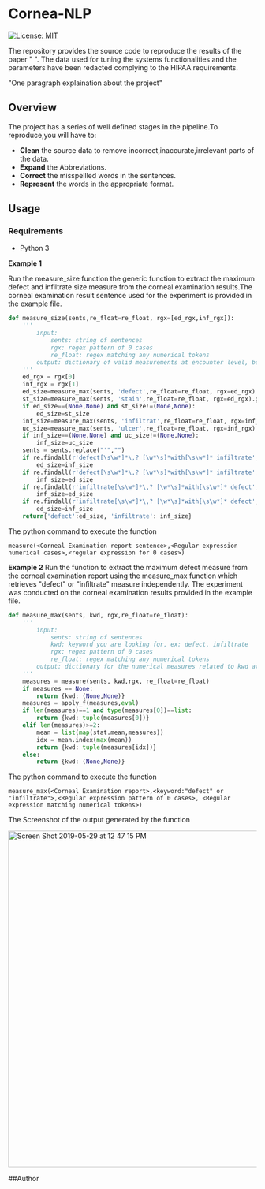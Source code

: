 # Cornea-NLP

[![License: MIT](https://img.shields.io/badge/License-MIT-yellow.svg)](https://opensource.org/licenses/MIT)

The repository provides the source code to reproduce the results of the paper " ". The data used for tuning the systems functionalities and the parameters have been redacted complying to the HIPAA requirements.

"One paragraph explaination about the project"

## Overview

The project has a series of well defined stages in the pipeline.To reproduce,you will have to:

* **Clean** the source data to remove incorrect,inaccurate,irrelevant parts of the data.
* **Expand** the Abbreviations.
* **Correct** the misspellled words in the sentences.
* **Represent** the words in the appropriate format.


## Usage 

### Requirements
* Python 3

**Example 1**

Run the measure_size function the generic function to extract the maximum defect and infiltrate size measure from the corneal examination results.The corneal examination result sentence used for the experiment is provided in the example file.
``` python
def measure_size(sents,re_float=re_float, rgx=[ed_rgx,inf_rgx]):
    '''
        input:
            sents: string of sentences
            rgx: regex pattern of 0 cases
            re_float: regex matching any numerical tokens
        output: dictionary of valid measurements at encounter level, both defect and infiltrate
    '''
    ed_rgx = rgx[0]
    inf_rgx = rgx[1]
    ed_size=measure_max(sents, 'defect',re_float=re_float, rgx=ed_rgx).get('defect')
    st_size=measure_max(sents, 'stain',re_float=re_float, rgx=ed_rgx).get('stain')
    if ed_size==(None,None) and st_size!=(None,None):
        ed_size=st_size
    inf_size=measure_max(sents, 'infiltrat',re_float=re_float, rgx=inf_rgx).get('infiltrat')
    uc_size=measure_max(sents, 'ulcer',re_float=re_float, rgx=inf_rgx).get('ulcer')
    if inf_size==(None,None) and uc_size!=(None,None):
        inf_size=uc_size
    sents = sents.replace("'","")
    if re.findall(r'defect[\s\w*]*\,? [\w*\s]*with[\s\w*]* infiltrate', sents)!=[] and ed_size==(None,None) and inf_size!=(None,None):
        ed_size=inf_size
    if re.findall(r'defect[\s\w*]*\,? [\w*\s]*with[\s\w*]* infiltrate', sents)!=[] and ed_size!=(None,None) and inf_size==(None,None):
        inf_size=ed_size
    if re.findall(r'infiltrate[\s\w*]*\,? [\w*\s]*with[\s\w*]* defect', sents)!=[] and ed_size!=(None,None) and inf_size==(None,None):
        inf_size=ed_size
    if re.findall(r'infiltrate[\s\w*]*\,? [\w*\s]*with[\s\w*]* defect', sents)!=[] and ed_size==(None,None) and inf_size!=(None,None):
        ed_size=inf_size
    return{'defect':ed_size, 'infiltrate': inf_size}


```

The python command to execute the function
```
measure(<Corneal Examination report sentence>,<Regular expression numerical cases>,<regular expression for 0 cases>)
```



**Example 2**
Run the function to extract the maximum defect measure from the corneal examination report using the measure_max function which retrieves "defect" or "infiltrate" measure independently. The experiment was conducted on the corneal examination results provided in the example file.

```python
def measure_max(sents, kwd, rgx,re_float=re_float):
    '''
        input:
            sents: string of sentences
            kwd: keyword you are looking for, ex: defect, infiltrate
            rgx: regex pattern of 0 cases
            re_float: regex matching any numerical tokens
        output: dictionary for the numerical measures related to kwd at encounter level
    '''
    measures = measure(sents, kwd,rgx, re_float=re_float)
    if measures == None:
        return {kwd: (None,None)}
    measures = apply_f(measures,eval)
    if len(measures)==1 and type(measures[0])==list:
        return {kwd: tuple(measures[0])}
    elif len(measures)>=2:
        mean = list(map(stat.mean,measures))
        idx = mean.index(max(mean))
        return {kwd: tuple(measures[idx])}
    else:
        return {kwd: (None,None)}
```

The python command to execute the function

```
measure_max(<Corneal Examination report>,<keyword:"defect" or "infiltrate">,<Regular expression pattern of 0 cases>, <Regular expression matching numerical tokens>)
```

The Screenshot of the output generated by the function

<img width="683" alt="Screen Shot 2019-05-29 at 12 47 15 PM" src="https://user-images.githubusercontent.com/33362260/58650725-75f6c280-82dd-11e9-9626-10cc8714d01d.png">

##Author

